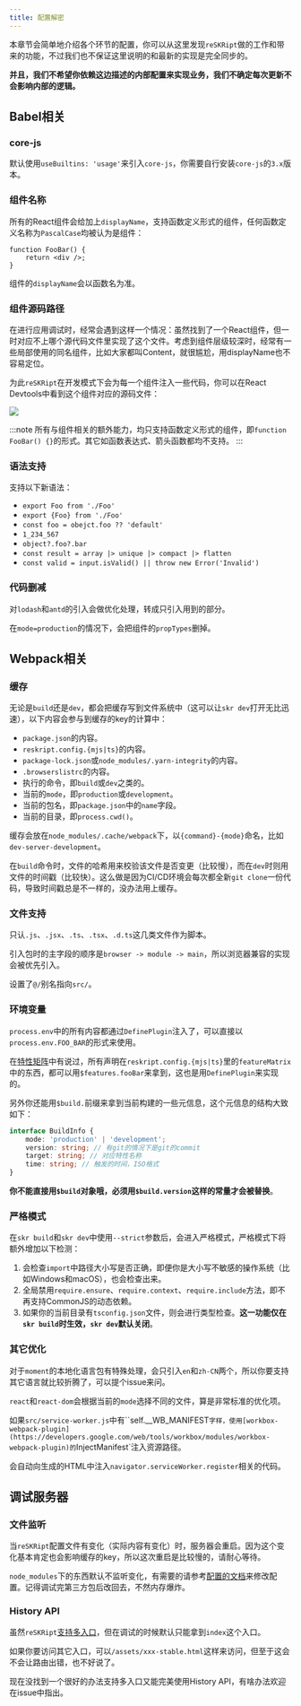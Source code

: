 ```yaml
---
title: 配置解密
---
```


本章节会简单地介绍各个环节的配置，你可以从这里发现`reSKRipt`做的工作和带来的功能，不过我们也不保证这里说明的和最新的实现是完全同步的。

**并且，我们不希望你依赖这边描述的内部配置来实现业务，我们不确定每次更新不会影响内部的逻辑。**

## Babel相关

### core-js

默认使用`useBuiltins: 'usage'`来引入`core-js`，你需要自行安装`core-js`的`3.x`版本。

### 组件名称

所有的React组件会给加上`displayName`，支持函数定义形式的组件，任何函数定义名称为`PascalCase`均被认为是组件：

```tsx
function FooBar() {
    return <div />;
}
```

组件的`displayName`会以函数名为准。

### 组件源码路径

在进行应用调试时，经常会遇到这样一个情况：虽然找到了一个React组件，但一时对应不上哪个源代码文件里实现了这个文件。考虑到组件层级较深时，经常有一些局部使用的同名组件，比如大家都叫Content，就很尴尬，用displayName也不容易定位。

为此`reSKRipt`在开发模式下会为每一个组件注入一些代码，你可以在React Devtools中看到这个组件对应的源码文件：

![](./assets/debug-component-name.png)

:::note
所有与组件相关的额外能力，均只支持函数定义形式的组件，即`function FooBar() {}`的形式。其它如函数表达式、箭头函数都均不支持。
:::

### 语法支持

支持以下新语法：

- `export Foo from './Foo'`
- `export {Foo} from './Foo'`
- `const foo = obejct.foo ?? 'default'`
- `1_234_567`
- `object?.foo?.bar`
- `const result = array |> unique |> compact |> flatten`
- `const valid = input.isValid() || throw new Error('Invalid')`

### 代码删减

对`lodash`和`antd`的引入会做优化处理，转成只引入用到的部分。

在`mode=production`的情况下，会把组件的`propTypes`删掉。

## Webpack相关

### 缓存

无论是`build`还是`dev`，都会把缓存写到文件系统中（这可以让`skr dev`打开无比迅速），以下内容会参与到缓存的key的计算中：

- `package.json`的内容。
- `reskript.config.{mjs|ts}`的内容。
- `package-lock.json`或`node_modules/.yarn-integrity`的内容。
- `.browserslistrc`的内容。
- 执行的命令，即`build`或`dev`之类的。
- 当前的`mode`，即`production`或`development`。
- 当前的包名，即`package.json`中的`name`字段。
- 当前的目录，即`process.cwd()`。

缓存会放在`node_modules/.cache/webpack`下，以`{command}-{mode}`命名，比如`dev-server-development`。

在`build`命令时，文件的哈希用来校验该文件是否变更（比较慢），而在`dev`时则用文件的时间戳（比较快）。这么做是因为CI/CD环境会每次都全新`git clone`一份代码，导致时间戳总是不一样的，没办法用上缓存。

### 文件支持

只认`.js`、`.jsx`、`.ts`、`.tsx`、`.d.ts`这几类文件作为脚本。

引入包时的主字段的顺序是`browser -> module -> main`，所以浏览器兼容的实现会被优先引入。

设置了`@/`别名指向`src/`。

### 环境变量

`process.env`中的所有内容都通过`DefinePlugin`注入了，可以直接以`process.env.FOO_BAR`的形式来使用。

在[特性矩阵](../settings/feature-matrix)中有说过，所有声明在`reskript.config.{mjs|ts}`里的`featureMatrix`中的东西，都可以用`$features.fooBar`来拿到，这也是用`DefinePlugin`来实现的。

另外你还能用`$build.`前缀来拿到当前构建的一些元信息，这个元信息的结构大致如下：

```ts
interface BuildInfo {
    mode: 'production' | 'development';
    version: string; // 有git的情况下是git的commit
    target: string; // 对应特性名称
    time: string; // 触发的时间，ISO格式
}
```

**你不能直接用`$build`对象哦，必须用`$build.version`这样的常量才会被替换**。

### 严格模式

在`skr build`和`skr dev`中使用`--strict`参数后，会进入严格模式，严格模式下将额外增加以下检测：

1. 会检查`import`中路径大小写是否正确，即便你是大小写不敏感的操作系统（比如Windows和macOS），也会检查出来。
2. 全局禁用`require.ensure`、`require.context`、`require.include`方法，即不再支持CommonJS的动态依赖。
3. 如果你的当前目录有`tsconfig.json`文件，则会进行类型检查。**这一功能仅在`skr build`时生效，`skr dev`默认关闭**。

### 其它优化

对于`moment`的本地化语言包有特殊处理，会只引入`en`和`zh-CN`两个，所以你要支持其它语言就比较折腾了，可以提个issue来问。

`react`和`react-dom`会根据当前的`mode`选择不同的文件，算是非常标准的优化项。

如果`src/service-worker.js`中有``self.__WB_MANIFEST`字样，使用[workbox-webpack-plugin](https://developers.google.com/web/tools/workbox/modules/workbox-webpack-plugin)的`InjectManifest`注入资源路径。

会自动向生成的HTML中注入`navigator.serviceWorker.register`相关的代码。

## 调试服务器

### 文件监听

当`reSKRipt`配置文件有变化（实际内容有变化）时，服务器会重启。因为这个变化基本肯定也会影响缓存的key，所以这次重启是比较慢的，请耐心等待。

`node_modules`下的东西默认不监听变化，有需要的请参考[配置的文档](../settings/dev-server#监听第三方代码变更)来修改配置。记得调试完第三方包后改回去，不然内存爆炸。

### History API

虽然`reSKRipt`[支持多入口](./multiple-entry)，但在调试的时候默认只能拿到`index`这个入口。

如果你要访问其它入口，可以`/assets/xxx-stable.html`这样来访问，但至于这会不会让路由出错，也不好说了。

现在没找到一个很好的办法支持多入口又能完美使用History API，有啥办法欢迎在issue中指出。
